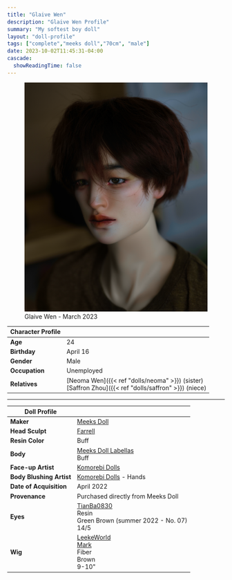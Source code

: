 ```yaml
---
title: "Glaive Wen"
description: "Glaive Wen Profile"
summary: "My softest boy doll"
layout: "doll-profile"
tags: ["complete","meeks doll","70cm", "male"]
date: 2023-10-02T11:45:31-04:00
cascade:
  showReadingTime: false
---
```

<div class="flex gap-4 flex-row flex-wrap">
  <div><figure><img src="glaive-talking.png" class="doll-profile-img" alt="A male doll with auburn brown hair and a brown olive colored shirt" width="500"><figcaption>Glaive Wen - March 2023</figcaption></figure></div>
  <div>

| Character Profile | |
| ----- | ---|
| **Age** | 24 |
| **Birthday** | April 16 |
| **Gender** | Male |
| **Occupation** | Unemployed |
| **Relatives** | [Neoma Wen]({{< ref "dolls/neoma" >}}) (sister) <br> [Saffron Zhou]({{< ref "dolls/saffron" >}}) (niece)|

---

| Doll Profile | |
| ----- | ---|
| **Maker** | [Meeks Doll](https://www.meeksdoll.com/) |
| **Head Sculpt** | [Farrell](https://www.meeksdoll.com/product-page/meeksdoll-farrell) |
| **Resin Color** | Buff |
| **Body** | [Meeks Doll Labellas](https://www.meeksdoll.com/product-page/meeksdoll-labellas-boy) <br> Buff |
| **Face-up Artist** | [Komorebi Dolls](https://komorebidolls.com/)|
| **Body Blushing Artist** | [Komorebi Dolls](https://komorebidolls.com/) - Hands |
| **Date of Acquisition** | April 2022 |
| **Provenance** | Purchased directly from Meeks Doll |
| **Eyes** | [TianBa0830](https://www.instagram.com/tianba0830/) <br> Resin <br> Green Brown (summer 2022 - No. 07) <br> 14/5 |
| **Wig** | [LeekeWorld](http://en.leekeworld.com/) <br> [Mark](http://en.leekeworld.com/product/mark/1730/?cate_no=54&display_group=1) <br> Fiber <br> Brown <br> 9-10" |

  </div>
</div>